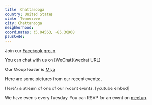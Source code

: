 ```yaml
---
title: Chattanooga
country: United States
state: Tennessee
city: Chattanooga
neighborhood: 
coordinates: 35.04563, -85.30968
plusCode:
---
```

Join our [Facebook group](https://www.facebook.com/groups/free.code.camp.chattanooga).

You can chat with us on [WeChat](wechat URL).

Our Group leader is [Miya](freecodecamp.org/miya)

Here are some pictures from our recent events:
![]().

Here's a stream of one of our recent events:
[youtube embed]

We have events every Tuesday. You can RSVP for an event on [meetup](meetupurl).
